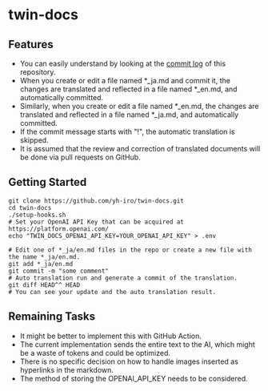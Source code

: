 # twin-docs

## Features
- You can easily understand by looking at the [commit log](https://github.com/yh-iro/twin-docs/commits/main/) of this repository.
- When you create or edit a file named \*_ja.md and commit it, the changes are translated and reflected in a file named \*_en.md, and automatically committed.
- Similarly, when you create or edit a file named \*_en.md, the changes are translated and reflected in a file named \*_ja.md, and automatically committed.
- If the commit message starts with "!", the automatic translation is skipped.
- It is assumed that the review and correction of translated documents will be done via pull requests on GitHub.

## Getting Started

```
git clone https://github.com/yh-iro/twin-docs.git
cd twin-docs
./setup-hooks.sh
# Set your OpenAI API Key that can be acquired at https://platform.openai.com/
echo "TWIN_DOCS_OPENAI_API_KEY=YOUR_OPENAI_API_KEY" > .env

# Edit one of *_ja/en.md files in the repo or create a new file with the name *_ja/en.md.
git add *_ja/en.md
git commit -m "some comment"
# Auto translation run and generate a commit of the translation.
git diff HEAD^^ HEAD
# You can see your update and the auto translation result.
```

## Remaining Tasks
- It might be better to implement this with GitHub Action.
- The current implementation sends the entire text to the AI, which might be a waste of tokens and could be optimized.
- There is no specific decision on how to handle images inserted as hyperlinks in the markdown.
- The method of storing the OPENAI_API_KEY needs to be considered.
